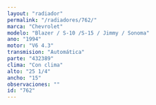 ```yaml
---
layout: "radiador"
permalink: "/radiadores/762/"
marca: "Chevrolet"
modelo: "Blazer / S-10 /S-15 / Jimmy / Sonoma"
ano: "1994"
motor: "V6 4.3"
transmision: "Automática"
parte: "432389"
clima: "Con clima"
alto: "25 1/4"
ancho: "15"
observaciones: ""
id: "762"
---
```


